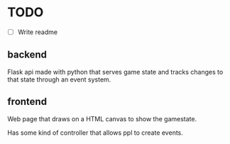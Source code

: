 # TODO
  - [ ] Write readme

## backend
Flask api made with python that serves game state and tracks changes to that state through an event system.

## frontend 
Web page that draws on a HTML canvas to show the gamestate.

Has some kind of controller that allows ppl to create events.